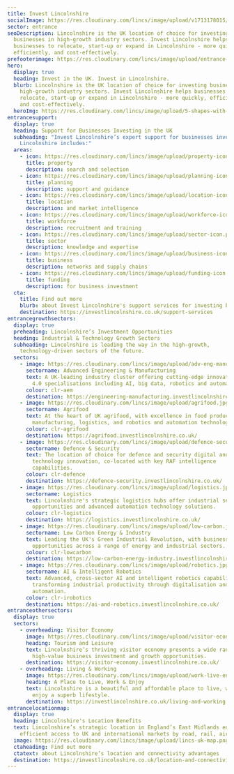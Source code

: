 ```yaml
---
title: Invest Lincolnshire
socialImage: https://res.cloudinary.com/lincs/image/upload/v1713178015/lincoln-cathedral.jpg
sector: entrance
seoDescription: Lincolnshire is the UK location of choice for investing
  businesses in high-growth industry sectors. Invest Lincolnshire helps
  businesses to relocate, start-up or expand in Lincolnshire - more quickly,
  efficiently, and cost-effectively.
prefooterimage: https://res.cloudinary.com/lincs/image/upload/entrance-pre-footer-graphic.png
hero:
  display: true
  heading: Invest in the UK. Invest in Lincolnshire.
  blurb: Lincolnshire is the UK location of choice for investing businesses in
    high-growth industry sectors. Invest Lincolnshire helps businesses to
    relocate, start-up or expand in Lincolnshire - more quickly, efficiently,
    and cost-effectively.
  heroImg: https://res.cloudinary.com/lincs/image/upload/5-shapes-with-grad.png
entrancesupport:
  display: true
  heading: Support for Businesses Investing in the UK
  subheading: "Invest Lincolnshire’s expert support for businesses investing in
    Lincolnshire includes:"
  areas:
    - icon: https://res.cloudinary.com/lincs/image/upload/property-icon.png
      title: property
      description: search and selection
    - icon: https://res.cloudinary.com/lincs/image/upload/planning-icon.png
      title: planning
      description: support and guidance
    - icon: https://res.cloudinary.com/lincs/image/upload/location-icon.png
      title: location
      description: and market intelligence
    - icon: https://res.cloudinary.com/lincs/image/upload/workforce-icon.png
      title: workforce
      description: recruitment and training
    - icon: https://res.cloudinary.com/lincs/image/upload/sector-icon.png
      title: sector
      description: knowledge and expertise
    - icon: https://res.cloudinary.com/lincs/image/upload/business-icon.png
      title: business
      description: networks and supply chains
    - icon: https://res.cloudinary.com/lincs/image/upload/funding-icon.png
      title: funding
      description: for business investment
  cta:
    title: Find out more
    blurb: about Invest Lincolnshire's support services for investing businesses
    destination: https://investlincolnshire.co.uk/support-services
entrancegrowthsectors:
  display: true
  preheading: Lincolnshire’s Investment Opportunities
  heading: Industrial & Technology Growth Sectors
  subheading: Lincolnshire is leading the way in the high-growth,
    technology-driven sectors of the future.
  sectors:
    - image: https://res.cloudinary.com/lincs/image/upload/adv-eng-manu.jpg
      sectorname: Advanced Engineering & Manufacturing
      text: A UK-leading industry cluster offering cutting-edge innovation in Industry
        4.0 specialisations including AI, big data, robotics and automation.
      colour: clr-aem
      destination: https://engineering-manufacturing.investlincolnshire.co.uk/
    - image: https://res.cloudinary.com/lincs/image/upload/agrifood.jpg
      sectorname: Agrifood
      text: At the heart of UK agrifood, with excellence in food production,
        manufacturing, logistics, and robotics and automation technologies.
      colour: clr-agrifood
      destination: https://agrifood.investlincolnshire.co.uk/
    - image: https://res.cloudinary.com/lincs/image/upload/defence-security.jpg
      sectorname: Defence & Security
      text: The location of choice for defence and security digital and information
        technology innovation, co-located with key RAF intelligence
        capabilities.
      colour: clr-defence
      destination: https://defence-security.investlincolnshire.co.uk/
    - image: https://res.cloudinary.com/lincs/image/upload/logistics.jpg
      sectorname: Logistics
      text: Lincolnshire's strategic logistics hubs offer industrial sector growth
        opportunities and advanced automation technology solutions.
      colour: clr-logistics
      destination: https://logistics.investlincolnshire.co.uk/
    - image: https://res.cloudinary.com/lincs/image/upload/low-carbon.jpg
      sectorname: Low Carbon Energy & Industry
      text: Leading the UK's Green Industrial Revolution, with business growth
        opportunities across a range of energy and industrial sectors.
      colour: clr-lowcarbon
      destination: https://low-carbon-energy-industry.investlincolnshire.co.uk/
    - image: https://res.cloudinary.com/lincs/image/upload/robotics.jpg
      sectorname: AI & Intelligent Robotics
      text: Advanced, cross-sector AI and intelligent robotics capabilities,
        transforming industrial productivity through digitalisation and
        automation.
      colour: clr-irobotics
      destination: https://ai-and-robotics.investlincolnshire.co.uk/
entranceothersectors:
  display: true
  sectors:
    - overheading: Visitor Economy
      image: https://res.cloudinary.com/lincs/image/upload/visitor-economy.jpg
      heading: Tourism and Leisure
      text: Lincolnshire’s thriving visitor economy presents a wide range of
        high-value business investment and growth opportunities.
      destination: https://visitor-economy.investlincolnshire.co.uk/
    - overheading: Living & Working
      image: https://res.cloudinary.com/lincs/image/upload/work-live-enjoy.jpg
      heading: A Place to Live, Work & Enjoy
      text: Lincolnshire is a beautiful and affordable place to live, work, learn and
        enjoy a superb lifestyle.
      destination: https://investlincolnshire.co.uk/living-and-working
entrancelocationmap:
  display: true
  heading: Lincolnshire's Location Benefits
  text: Lincolnshire’s strategic location in England’s East Midlands enables fast,
    efficient access to UK and international markets by road, rail, air and sea.
  image: https://res.cloudinary.com/lincs/image/upload/lincs-uk-map.png
  ctaheading: Find out more
  ctatext: about Lincolnshire’s location and connectivity advantages
  destination: https://investlincolnshire.co.uk/location-and-connectivity
---
```

